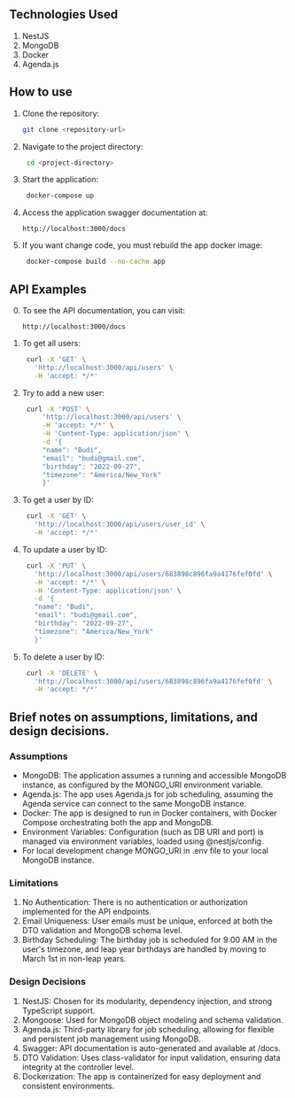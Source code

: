## Technologies Used
1. NestJS
2. MongoDB
3. Docker
4. Agenda.js


## How to use
1. Clone the repository:
   ```bash
   git clone <repository-url>
   ```
2. Navigate to the project directory:
   ```bash
    cd <project-directory>
   ```
3. Start the application:
   ```bash
    docker-compose up
   ```
4. Access the application swagger documentation at:
   ```
   http://localhost:3000/docs
   ```
5. If you want change code, you must rebuild the app docker image:
   ```bash
    docker-compose build --no-cache app
   ```

## API Examples
0. To see the API documentation, you can visit:
   ```
   http://localhost:3000/docs
   ```
1. To get all users:
   ```bash
    curl -X 'GET' \
      'http://localhost:3000/api/users' \
      -H 'accept: */*'
   ```
2. Try to add a new user:
   ```bash
    curl -X 'POST' \
        'http://localhost:3000/api/users' \
        -H 'accept: */*' \
        -H 'Content-Type: application/json' \
        -d '{
        "name": "Budi",
        "email": "budi@gmail.com",
        "birthday": "2022-09-27",
        "timezone": "America/New_York"
        }'
   ```
3. To get a user by ID:
   ```bash
    curl -X 'GET' \
      'http://localhost:3000/api/users/user_id' \
      -H 'accept: */*'
   ```
4. To update a user by ID:
   ```bash
    curl -X 'PUT' \
      'http://localhost:3000/api/users/683898c896fa9a4176fef0fd' \
      -H 'accept: */*' \
      -H 'Content-Type: application/json' \
      -d '{
      "name": "Budi",
      "email": "budi@gmail.com",
      "birthday": "2022-09-27",
      "timezone": "America/New_York"
      }'
   ```
5. To delete a user by ID:
   ```bash
    curl -X 'DELETE' \
      'http://localhost:3000/api/users/683898c896fa9a4176fef0fd' \
      -H 'accept: */*'
   ```

## Brief notes on assumptions, limitations, and design decisions.
### Assumptions
- MongoDB: The application assumes a running and accessible MongoDB instance, as configured by the MONGO_URI environment variable.
- Agenda.js: The app uses Agenda.js for job scheduling, assuming the Agenda service can connect to the same MongoDB instance.
- Docker: The app is designed to run in Docker containers, with Docker Compose orchestrating both the app and MongoDB.
- Environment Variables: Configuration (such as DB URI and port) is managed via environment variables, loaded using @nestjs/config.
- For local development change MONGO_URI in .env file to your local MongoDB instance.

### Limitations
1. No Authentication: There is no authentication or authorization implemented for the API endpoints.
2. Email Uniqueness: User emails must be unique, enforced at both the DTO validation and MongoDB schema level.
3. Birthday Scheduling: The birthday job is scheduled for 9:00 AM in the user's timezone, and leap year birthdays are handled by moving to March 1st in non-leap years.

### Design Decisions
1. NestJS: Chosen for its modularity, dependency injection, and strong TypeScript support.
2. Mongoose: Used for MongoDB object modeling and schema validation.
3. Agenda.js: Third-party library for job scheduling, allowing for flexible and persistent job management using MongoDB.
4. Swagger: API documentation is auto-generated and available at /docs.
5. DTO Validation: Uses class-validator for input validation, ensuring data integrity at the controller level.
6. Dockerization: The app is containerized for easy deployment and consistent environments.